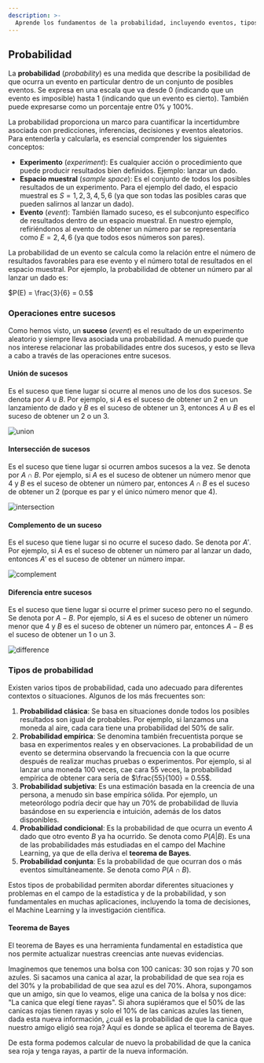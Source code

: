 ```yaml
---
description: >-
  Aprende los fundamentos de la probabilidad, incluyendo eventos, tipos y el teorema de Bayes. ¡Descubre cómo cuantificar la incertidumbre y tomar decisiones informadas!
---
```

## Probabilidad

La **probabilidad** (*probability*) es una medida que describe la posibilidad de que ocurra un evento en particular dentro de un conjunto de posibles eventos. Se expresa en una escala que va desde 0 (indicando que un evento es imposible) hasta 1 (indicando que un evento es cierto). También puede expresarse como un porcentaje entre 0% y 100%.

La probabilidad proporciona un marco para cuantificar la incertidumbre asociada con predicciones, inferencias, decisiones y eventos aleatorios. Para entenderla y calcularla, es esencial comprender los siguientes conceptos:

- **Experimento** (*experiment*): Es cualquier acción o procedimiento que puede producir resultados bien definidos. Ejemplo: lanzar un dado.
- **Espacio muestral** (*sample space*): Es el conjunto de todos los posibles resultados de un experimento. Para el ejemplo del dado, el espacio muestral es $S = {1, 2, 3, 4, 5, 6}$ (ya que son todas las posibles caras que pueden salirnos al lanzar un dado).
- **Evento** (*event*): También llamado suceso, es el subconjunto específico de resultados dentro de un espacio muestral. En nuestro ejemplo, refiriéndonos al evento de obtener un número par se representaría como $E = {2, 4, 6}$ (ya que todos esos números son pares).

La probabilidad de un evento se calcula como la relación entre el número de resultados favorables para ese evento y el número total de resultados en el espacio muestral. Por ejemplo, la probabilidad de obtener un número par al lanzar un dado es:

$P(E) = \frac{3}{6} = 0.5$

### Operaciones entre sucesos

Como hemos visto, un **suceso** (*event*) es el resultado de un experimento aleatorio y siempre lleva asociada una probabilidad. A menudo puede que nos interese relacionar las probabilidades entre dos sucesos, y esto se lleva a cabo a través de las operaciones entre sucesos.

#### Unión de sucesos

Es el suceso que tiene lugar si ocurre al menos uno de los dos sucesos. Se denota por $A \cup B$. Por ejemplo, si $A$ es el suceso de obtener un 2 en un lanzamiento de dado y $B$ es el suceso de obtener un 3, entonces $A \cup B$ es el suceso de obtener un 2 o un 3.

![union](https://github.com/4GeeksAcademy/machine-learning-content/blob/master/assets/union.png?raw=true)

#### Intersección de sucesos

Es el suceso que tiene lugar si ocurren ambos sucesos a la vez. Se denota por $A \cap B$. Por ejemplo, si $A$ es el suceso de obtener un número menor que 4 y $B$ es el suceso de obtener un número par, entonces $A \cap B$ es el suceso de obtener un 2 (porque es par y el único número menor que 4).

![intersection](https://github.com/4GeeksAcademy/machine-learning-content/blob/master/assets/intersection.png?raw=true)

#### Complemento de un suceso

Es el suceso que tiene lugar si no ocurre el suceso dado. Se denota por $A'$. Por ejemplo, si $A$ es el suceso de obtener un número par al lanzar un dado, entonces $A'$ es el suceso de obtener un número impar.

![complement](https://github.com/4GeeksAcademy/machine-learning-content/blob/master/assets/complement.png?raw=true)

#### Diferencia entre sucesos

Es el suceso que tiene lugar si ocurre el primer suceso pero no el segundo. Se denota por $A - B$. Por ejemplo, si $A$ es el suceso de obtener un número menor que 4 y $B$ es el suceso de obtener un número par, entonces $A - B$ es el suceso de obtener un 1 o un 3.

![difference](https://github.com/4GeeksAcademy/machine-learning-content/blob/master/assets/difference.png?raw=true)

### Tipos de probabilidad

Existen varios tipos de probabilidad, cada uno adecuado para diferentes contextos o situaciones. Algunos de los más frecuentes son:

1. **Probabilidad clásica**: Se basa en situaciones donde todos los posibles resultados son igual de probables. Por ejemplo, si lanzamos una moneda al aire, cada cara tiene una probabilidad del 50% de salir.
2. **Probabilidad empírica**: Se denomina también frecuentista porque se basa en experimentos reales y en observaciones. La probabilidad de un evento se determina observando la frecuencia con la que ocurre después de realizar muchas pruebas o experimentos. Por ejemplo, si al lanzar una moneda 100 veces, cae cara 55 veces, la probabilidad empírica de obtener cara sería de $\frac{55}{100} = 0.55$.
3. **Probabilidad subjetiva**: Es una estimación basada en la creencia de una persona, a menudo sin base empírica sólida. Por ejemplo, un meteorólogo podría decir que hay un 70% de probabilidad de lluvia basándose en su experiencia e intuición, además de los datos disponibles.
4. **Probabilidad condicional**: Es la probabilidad de que ocurra un evento $A$ dado que otro evento $B$ ya ha ocurrido. Se denota como $P(A|B)$. Es una de las probabilidades más estudiadas en el campo del Machine Learning, ya que de ella deriva el **teorema de Bayes**.
5. **Probabilidad conjunta**: Es la probabilidad de que ocurran dos o más eventos simultáneamente. Se denota como $P(A \cap B)$.

Estos tipos de probabilidad permiten abordar diferentes situaciones y problemas en el campo de la estadística y de la probabilidad, y son fundamentales en muchas aplicaciones, incluyendo la toma de decisiones, el Machine Learning y la investigación científica.

#### Teorema de Bayes

El teorema de Bayes es una herramienta fundamental en estadística que nos permite actualizar nuestras creencias ante nuevas evidencias.

Imaginemos que tenemos una bolsa con 100 canicas: 30 son rojas y 70 son azules. Si sacamos una canica al azar, la probabilidad de que sea roja es del 30% y la probabilidad de que sea azul es del 70%. Ahora, supongamos que un amigo, sin que lo veamos, elige una canica de la bolsa y nos dice: "La canica que elegí tiene rayas". Si ahora supiéramos que el 50% de las canicas rojas tienen rayas y solo el 10% de las canicas azules las tienen, dada esta nueva información, ¿cuál es la probabilidad de que la canica que nuestro amigo eligió sea roja? Aquí es donde se aplica el teorema de Bayes.

De esta forma podemos calcular de nuevo la probabilidad de que la canica sea roja y tenga rayas, a partir de la nueva información.
